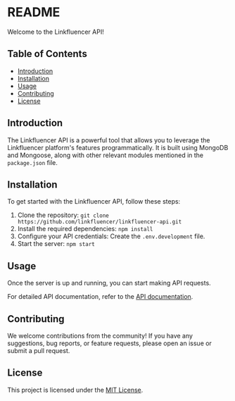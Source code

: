 # README

Welcome to the Linkfluencer API!

## Table of Contents
- [Introduction](#introduction)
- [Installation](#installation)
- [Usage](#usage)
- [Contributing](#contributing)
- [License](#license)


## Introduction
The Linkfluencer API is a powerful tool that allows you to leverage the Linkfluencer platform's features programmatically. It is built using MongoDB and Mongoose, along with other relevant modules mentioned in the `package.json` file.


## Installation
To get started with the Linkfluencer API, follow these steps:

1. Clone the repository: `git clone https://github.com/linkfluencer/linkfluencer-api.git`
2. Install the required dependencies: `npm install`
3. Configure your API credentials: Create the `.env.development` file.
4. Start the server: `npm start`

## Usage
Once the server is up and running, you can start making API requests.

For detailed API documentation, refer to the [API documentation](https://linkfluencer.com/docs/api).

## Contributing
We welcome contributions from the community! If you have any suggestions, bug reports, or feature requests, please open an issue or submit a pull request.

## License
This project is licensed under the [MIT License](LICENSE).
